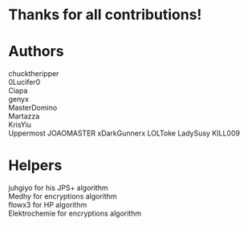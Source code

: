 # Thanks for all contributions!

# Authors
chucktheripper  
0Lucifer0  
Ciapa  
genyx  
MasterDomino  
Martazza  
KrisYiu  
Uppermost
JOAOMASTER
xDarkGunnerx
LOLToke
LadySusy
KILL009

# Helpers
juhgiyo for his JPS+ algorithm  
Medhy for encryptions algorithm  
flowx3 for HP algorithm  
Elektrochemie for encryptions algorithm